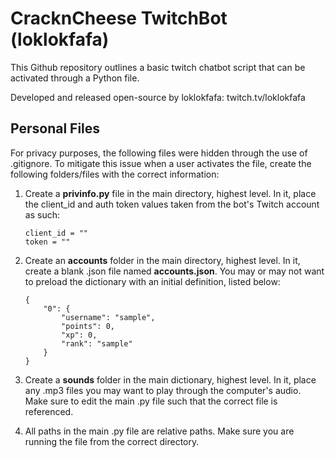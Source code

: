 # CracknCheese TwitchBot (loklokfafa)

This Github repository outlines a basic twitch chatbot script that can be activated through a Python file.

Developed and released open-source by loklokfafa: twitch.tv/loklokfafa

## Personal Files

For privacy purposes, the following files were hidden through the use of .gitignore. To mitigate this issue when a user activates the file, create the following folders/files with the correct information:

1. Create a **privinfo.py** file in the main directory, highest level. In it, place the client_id and auth token values taken from the bot's Twitch account as such:
    
    ```
    client_id = ""
    token = ""
    ```

2. Create an **accounts** folder in the main directory, highest level. In it, create a blank .json file named **accounts.json**. You may or may not want to preload the dictionary with an initial definition, listed below:

    ```
    {
        "0": {
            "username": "sample",
            "points": 0,
            "xp": 0,
            "rank": "sample"
        }
    }
    ```

3. Create a **sounds** folder in the main dictionary, highest level. In it, place any .mp3 files you may want to play through the computer's audio. Make sure to edit the main .py file such that the correct file is referenced. 

4. All paths in the main .py file are relative paths. Make sure you are running the file from the correct directory.